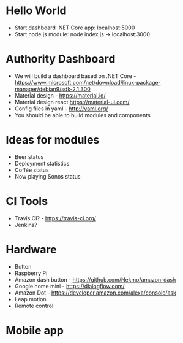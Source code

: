 # Hello World
* Start dashboard .NET Core app: localhost:5000
* Start node.js module: node index.js -> localhost:3000

# Authority Dashboard
* We will build a dashboard based on .NET Core - https://www.microsoft.com/net/download/linux-package-manager/debian9/sdk-2.1.300
* Material design - https://material.io/
* Material design react https://material-ui.com/
* Config files in yaml - http://yaml.org/ 
* You should be able to build modules and components

# Ideas for modules
* Beer status
* Deployment statistics
* Coffée status
* Now playing Sonos status

# CI Tools
* Travis CI? - https://travis-ci.org/
* Jenkins?

# Hardware
* Button
* Raspberry Pi
* Amazon dash button - https://github.com/Nekmo/amazon-dash
* Google home mini - https://dialogflow.com/
* Amazon Dot - https://developer.amazon.com/alexa/console/ask
* Leap motion
* Remote control

# Mobile app

